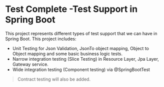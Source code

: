 # Test Complete -Test Support in Spring Boot

This project represents different types of test support that we can have in Spring Boot. This project includes:

- Unit Testing for Json Validation, JsonTo object mapping, Object to Object mapping and some basic business logic tests.
- Narrow integration testing (Slice Testing) in Resource Layer, Jpa Layer, Gateway service.
- Wide integration testing (Component testing) via @SpringBootTest

> Contract testing will also be added.
